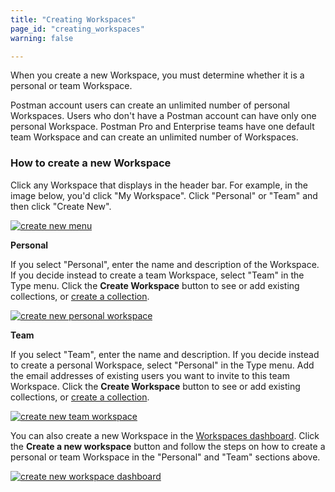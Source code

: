 ```yaml
---
title: "Creating Workspaces"
page_id: "creating_workspaces"
warning: false

---
```

When you create a new Workspace, you must determine whether it is a personal or team Workspace.

Postman account users can create an unlimited number of personal Workspaces. Users who don't have a Postman account can have only one personal Workspace. Postman Pro and Enterprise teams have one default team Workspace and can create an unlimited number of Workspaces.

### How to create a new Workspace

Click any Workspace that displays in the header bar. For example, in the image below, you'd click "My Workspace". Click "Personal" or "Team" and then click "Create New".
 
 [![create new menu](https://s3.amazonaws.com/postman-static-getpostman-com/postman-docs/WS-create-new-WS-menu.png)](https://s3.amazonaws.com/postman-static-getpostman-com/postman-docs/WS-create-new-WS-menu.png)
 
**Personal**

If you select "Personal", enter the name and description of the Workspace. If you decide instead to create a team Workspace, select "Team" in the Type menu. Click the **Create Workspace** button to see or add existing collections, or [create a collection](/docs/postman/collections/creating_collections).

[![create new personal workspace](https://s3.amazonaws.com/postman-static-getpostman-com/postman-docs/WS-create-new-personal.png)](https://s3.amazonaws.com/postman-static-getpostman-com/postman-docs/WS-create-new-personal.png)
 
**Team**

If you select "Team", enter the name and description. If you decide instead to create a personal Workspace, select "Personal" in the Type menu. Add the email addresses of existing users you want to invite to this team Workspace. Click the **Create Workspace** button to see or add existing collections, or [create a collection](/docs/postman/collections/creating_collections).

[![create new team workspace](https://s3.amazonaws.com/postman-static-getpostman-com/postman-docs/WS-createNewWorkspace-modal.png)](https://s3.amazonaws.com/postman-static-getpostman-com/postman-docs/WS-createNewWorkspace-modal.png)


You can also create a new Workspace in the [Workspaces dashboard](https://app.getpostman.com/dashboard). Click the **Create a new workspace** button and follow the steps on how to create a personal or team Workspace in the "Personal" and "Team" sections above.
 
 [![create new workspace dashboard](https://s3.amazonaws.com/postman-static-getpostman-com/postman-docs/WS-allWorkspaces-main.png)](https://s3.amazonaws.com/postman-static-getpostman-com/postman-docs/WS-allWorkspaces-main.png)
 
 
 
 











